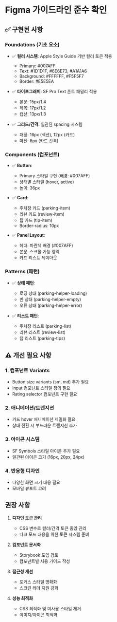 # Figma 가이드라인 준수 확인

## ✅ 구현된 사항

### Foundations (기초 요소)
- ✅ **컬러 시스템**: Apple Style Guide 기반 컬러 토큰 적용
  - Primary: #007AFF
  - Text: #1D1D1F, #6E6E73, #A1A1A6
  - Background: #FFFFFF, #F5F5F7
  - Border: #E5E5EA
  
- ✅ **타이포그래피**: SF Pro Text 폰트 패밀리 적용
  - 본문: 15px/1.4
  - 제목: 17px/1.2
  - 캡션: 13px/1.3

- ✅ **그리드/간격**: 일관된 spacing 시스템
  - 패딩: 16px (섹션), 12px (카드)
  - 마진: 8px (카드 간격)

### Components (컴포넌트)
- ✅ **Button**: 
  - Primary 스타일 구현 (배경: #007AFF)
  - 상태별 스타일 (hover, active)
  - 높이: 36px
  
- ✅ **Card**: 
  - 주차장 카드 (parking-item)
  - 리뷰 카드 (review-item)
  - 팁 카드 (tip-item)
  - Border-radius: 10px
  
- ✅ **Panel Layout**:
  - 헤더: 파란색 배경 (#007AFF)
  - 본문: 스크롤 가능 영역
  - 카드 리스트 레이아웃

### Patterns (패턴)
- ✅ **상태 패턴**:
  - 로딩 상태 (parking-helper-loading)
  - 빈 상태 (parking-helper-empty)
  - 오류 상태 (parking-helper-error)
  
- ✅ **리스트 패턴**:
  - 주차장 리스트 (parking-list)
  - 리뷰 리스트 (review-list)
  - 팁 리스트 (parking-tips)

## ⚠️ 개선 필요 사항

### 1. 컴포넌트 Variants
- Button size variants (sm, md) 추가 필요
- Input 컴포넌트 스타일 정의 필요
- Rating selector 컴포넌트 구현 필요

### 2. 애니메이션/트랜지션
- 카드 hover 애니메이션 세밀화 필요
- 상태 전환 시 부드러운 트랜지션 추가

### 3. 아이콘 시스템
- SF Symbols 스타일 아이콘 추가 필요
- 일관된 아이콘 크기 (16px, 20px, 24px)

### 4. 반응형 디자인
- 다양한 화면 크기 대응 필요
- 모바일 뷰포트 고려

## 권장 사항

1. **디자인 토큰 관리**
   - CSS 변수로 컬러/간격 토큰 중앙 관리
   - 다크 모드 대응을 위한 토큰 시스템 준비

2. **컴포넌트 문서화**
   - Storybook 도입 검토
   - 컴포넌트별 사용 가이드 작성

3. **접근성 개선**
   - 포커스 스타일 명확화
   - 스크린 리더 지원 강화

4. **성능 최적화**
   - CSS 최적화 및 미사용 스타일 제거
   - 이미지/아이콘 최적화